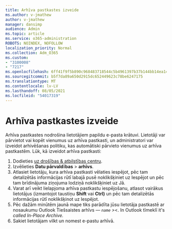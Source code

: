 ```yaml
---
title: Arhīva pastkastes izveide
ms.author: v-jmathew
author: v-jmathew
manager: dansimp
audience: Admin
ms.topic: article
ms.service: o365-administration
ROBOTS: NOINDEX, NOFOLLOW
localization_priority: Normal
ms.collection: Adm_O365
ms.custom:
- "3100008"
- "7217"
ms.openlocfilehash: 6ff41f9f5b890c968483718544c5b4961397b37b144bb14ea1451d7aac24ebb7
ms.sourcegitcommit: b5f7da89a650d2915dc652449623c78be6247175
ms.translationtype: MT
ms.contentlocale: lv-LV
ms.lasthandoff: 08/05/2021
ms.locfileid: "54017319"
---
```

# <a name="create-an-archive-mailbox"></a>Arhīva pastkastes izveide

Arhīva pastkastes nodrošina lietotājiem papildu e-pasta krātuvi. Lietotāji var pārvietot vai kopēt vienumus uz arhīva pastkasti, un administratori var izveidot arhivēšanas politiku, kas automātiski pārvieto vienumus uz arhīva pastkastēm. Lūk, kā izveidot arhīva pastkasti:

1. Dodieties [uz drošības & atbilstības centru]( https://go.microsoft.com/fwlink/p/?linkid=2077143).
2. Izvēlieties **Datu pārvaldības**  >  **arhīvs**.
3. Atlasiet lietotāju, kura arhīva pastkasti vēlaties iespējot, pēc tam  detalizētās  informācijas rūtī labajā pusē noklikšķiniet uz Iespējot un pēc tam brīdinājuma ziņojuma lodziņā noklikšķiniet uz Jā.
4. Varat arī veikt lielapjoma arhīva pastkastu iespējošanu, atlasot vairākus  lietotājus (izmantojot taustiņu **Shift** vai **Ctrl)** un pēc tam detalizētās informācijas rūtī noklikšķinot uz Iespējot.
5. Pēc dažām minūtēm jaunā mape tiks parādīta jūsu lietotāja pastkastē ar nosaukumu Outlook Tiešsaistes arhīvs *— `name` >*<. In Outlook tīmeklī it's *called In-Place Archive.*
6. Sakiet lietotājam vilkt un nomest e-pastu arhīvā.

